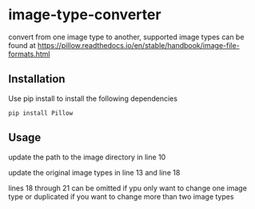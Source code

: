 # image-type-converter
convert from one image type to another, supported image types can be found at 
https://pillow.readthedocs.io/en/stable/handbook/image-file-formats.html

## Installation 
Use pip install to install the following dependencies

`pip install Pillow`

## Usage 
update the path to the image directory in line 10

update the original image types in line 13 and line 18

lines 18 through 21 can be omitted if ypu only want to change one image type or duplicated if you want to change more than two image types
